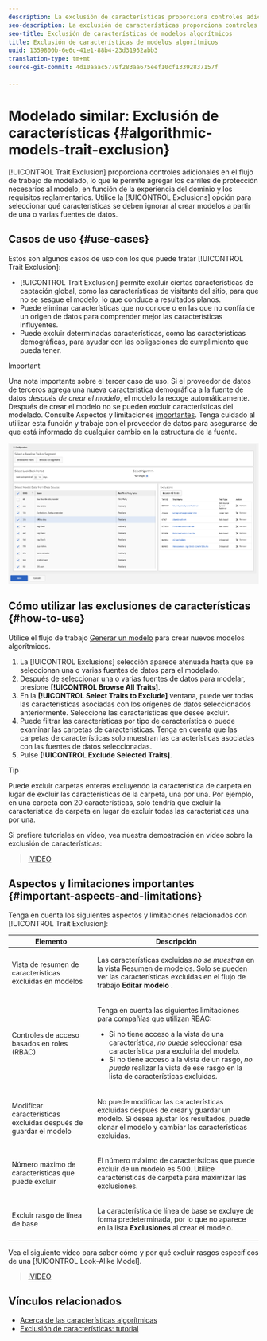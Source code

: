 ```yaml
---
description: La exclusión de características proporciona controles adicionales en el flujo de trabajo de modelado, lo que le permite agregar los carriles de protección necesarios al modelo, en función de la experiencia del dominio y los requisitos normativos. Utilice la opción Exclusiones para seleccionar qué características se deben ignorar al crear modelos a partir de una o varias fuentes de datos.
seo-description: La exclusión de características proporciona controles adicionales en el flujo de trabajo de modelado, lo que le permite agregar los carriles de protección necesarios al modelo, en función de la experiencia del dominio y los requisitos normativos. Utilice la opción Exclusiones para seleccionar qué características se deben ignorar al crear modelos a partir de una o varias fuentes de datos.
seo-title: Exclusión de características de modelos algorítmicos
title: Exclusión de características de modelos algorítmicos
uuid: 1359800b-6e6c-41e1-88b4-23d31952abb3
translation-type: tm+mt
source-git-commit: 4d10aaac5779f283aa675eef10cf13392837157f

---
```



# Modelado similar: Exclusión de características {#algorithmic-models-trait-exclusion}

[!UICONTROL Trait Exclusion] proporciona controles adicionales en el flujo de trabajo de modelado, lo que le permite agregar los carriles de protección necesarios al modelo, en función de la experiencia del dominio y los requisitos reglamentarios. Utilice la [!UICONTROL Exclusions] opción para seleccionar qué características se deben ignorar al crear modelos a partir de una o varias fuentes de datos.

## Casos de uso {#use-cases}

Estos son algunos casos de uso con los que puede tratar [!UICONTROL Trait Exclusion]:

* [!UICONTROL Trait Exclusion] permite excluir ciertas características de captación global, como las características de visitante del sitio, para que no se sesgue el modelo, lo que conduce a resultados planos.
* Puede eliminar características que no conoce o en las que no confía de un origen de datos para comprender mejor las características influyentes.
* Puede excluir determinadas características, como las características demográficas, para ayudar con las obligaciones de cumplimiento que pueda tener.

>[!IMPORTANT]
>
>Una nota importante sobre el tercer caso de uso. Si el proveedor de datos de terceros agrega una nueva característica demográfica a la fuente de datos *después de crear el modelo*, el modelo la recoge automáticamente. Después de crear el modelo no se pueden excluir características del modelado. Consulte Aspectos y limitaciones [importantes](../../features/algorithmic-models/trait-exclusion-algo-models.md#important-aspects-and-limitations). Tenga cuidado al utilizar esta función y trabaje con el proveedor de datos para asegurarse de que está informado de cualquier cambio en la estructura de la fuente.

![](assets/lam_exclude_traits.png)

## Cómo utilizar las exclusiones de características {#how-to-use}

Utilice el flujo de trabajo [Generar un modelo](../../features/algorithmic-models/create-model.md#build-model) para crear nuevos modelos algorítmicos.

1. La [!UICONTROL Exclusions] selección aparece atenuada hasta que se seleccionan una o varias fuentes de datos para el modelado.
2. Después de seleccionar una o varias fuentes de datos para modelar, presione **[!UICONTROL Browse All Traits]**.
3. En la **[!UICONTROL Select Traits to Exclude]** ventana, puede ver todas las características asociadas con los orígenes de datos seleccionados anteriormente. Seleccione las características que desee excluir.
4. Puede filtrar las características por tipo de característica o puede examinar las carpetas de características. Tenga en cuenta que las carpetas de características solo muestran las características asociadas con las fuentes de datos seleccionadas.
5. Pulse **[!UICONTROL Exclude Selected Traits]**.

>[!TIP]
>
>Puede excluir carpetas enteras excluyendo la característica de carpeta en lugar de excluir las características de la carpeta, una por una. Por ejemplo, en una carpeta con 20 características, solo tendría que excluir la característica de carpeta en lugar de excluir todas las características una por una.

Si prefiere tutoriales en vídeo, vea nuestra demostración en vídeo sobre la exclusión de características:

>[!VIDEO](https://video.tv.adobe.com/v/25569/?quality=12)

## Aspectos y limitaciones importantes {#important-aspects-and-limitations}

Tenga en cuenta los siguientes aspectos y limitaciones relacionados con [!UICONTROL Trait Exclusion]:

<table id="table_BA5C3545BC9E4717BD567B00C803AA53"> 
 <thead> 
  <tr> 
   <th colname="col1" class="entry"> Elemento </th> 
   <th colname="col2" class="entry"> Descripción </th>
  </tr> 
 </thead>
 <tbody> 
  <tr> 
   <td colname="col1"> <p>Vista de resumen de características excluidas en modelos </p> </td>
   <td colname="col2"> <p>Las características excluidas <i>no se muestran</i> en la vista Resumen de modelos. Solo se pueden ver las características excluidas en el flujo de trabajo <b><span class="uicontrol"> Editar modelo</span></b> . </p> </td>
  </tr> 
  <tr> 
   <td colname="col1"> <p>Controles de acceso basados en roles (RBAC) </p> </td>
   <td colname="col2"> <p>Tenga en cuenta las siguientes limitaciones para compañías que utilizan <a href="../../features/administration/administration-overview.md#administration"> RBAC</a>: </p> <p>
     <ul id="ul_38A4056C235B428C822EA4A353893786"> 
      <li id="li_2624FB35581F4807B8530910D63FFDBF">Si no tiene acceso a la vista de una característica, <i>no puede</i> seleccionar esa característica para excluirla del modelo. </li>
      <li id="li_3FD7A12AAAA8462EA84A760C05F20379">Si no tiene acceso a la vista de un rasgo, <i>no puede</i> realizar la vista de ese rasgo en la lista de características excluidas. </li>
     </ul> </p> </td>
  </tr> 
  <tr> 
   <td colname="col1"> <p>Modificar características excluidas después de guardar el modelo </p> </td>
   <td colname="col2"> <p>No puede modificar las características excluidas después de crear y guardar un modelo. Si desea ajustar los resultados, puede clonar el modelo y cambiar las características excluidas. </p> </td>
  </tr> 
  <tr> 
   <td colname="col1"> <p>Número máximo de características que puede excluir </p> </td>
   <td colname="col2"> <p>El número máximo de características que puede excluir de un modelo es 500. Utilice características de carpeta para maximizar las exclusiones. </p> </td>
  </tr> 
  <tr> 
   <td colname="col1"> <p>Excluir rasgo de línea de base </p> </td>
   <td colname="col2"> <p>La característica de línea de base se excluye de forma predeterminada, por lo que no aparece en la lista <b><span class="uicontrol"> Exclusiones</span></b> al crear el modelo. </p> </td>
  </tr>
 </tbody>
</table>

Vea el siguiente vídeo para saber cómo y por qué excluir rasgos específicos de una [!UICONTROL Look-Alike Model].

>[!VIDEO](https://video.tv.adobe.com/v/25569/)

## Vínculos relacionados

* [Acerca de las características algorítmicas](/help/using/features/algorithmic-models/understanding-models.md)
* [Exclusión de características: tutorial](https://helpx.adobe.com/audience-manager/kt/using/excluding-traits-look-alike-model-feature-video-use.html)